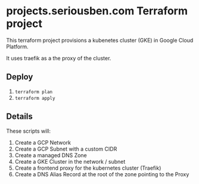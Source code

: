 # projects.seriousben.com Terraform project

This terraform project provisions a kubenetes cluster (GKE) in Google Cloud Platform.

It uses traefik as a the proxy of the cluster.

## Deploy

1. `terraform plan`
1. `terraform apply`

## Details

These scripts will:

1. Create a GCP Network
1. Create a GCP Subnet with a custom CIDR
1. Create a managed DNS Zone
1. Create a GKE Cluster in the network / subnet
1. Create a frontend proxy for the kubernetes cluster (Traefik)
1. Create a DNS Alias Record at the root of the zone pointing to the Proxy
